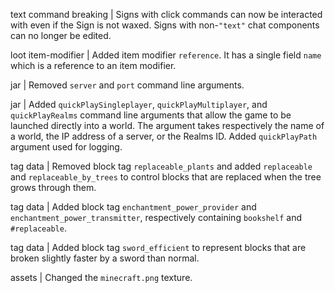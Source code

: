text command breaking | Signs with click commands can now be interacted with even if the Sign is not waxed. Signs with non-`"text"` chat components can no longer be edited.

loot item-modifier | Added item modifier `reference`. It has a single field `name` which is a reference to an item modifier.

jar | Removed `server` and `port` command line arguments.

jar | Added `quickPlaySingleplayer`, `quickPlayMultiplayer`, and `quickPlayRealms` command line arguments that allow the game to be launched directly into a world. The argument takes respectively the name of a world, the IP address of a server, or the Realms ID. Added `quickPlayPath` argument used for logging.

tag data | Removed block tag `replaceable_plants` and added `replaceable` and `replaceable_by_trees` to control blocks that are replaced when the tree grows through them.

tag data | Added block tag `enchantment_power_provider` and `enchantment_power_transmitter`, respectively containing `bookshelf` and `#replaceable`.

tag data | Added block tag `sword_efficient` to represent blocks that are broken slightly faster by a sword than normal.

assets | Changed the `minecraft.png` texture.

